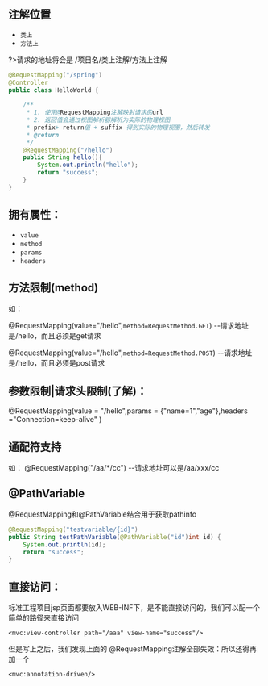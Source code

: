 ## 注解位置
- `类上`
- `方法上`

?>请求的地址将会是   /项目名/类上注解/方法上注解

```java
@RequestMapping("/spring")
@Controller
public class HelloWorld {
	
	/**
	 * 1. 使用@RequestMapping注解映射请求的url
	 * 2. 返回值会通过视图解析器解析为实际的物理视图 
	 * prefix+ return值 + suffix 得到实际的物理视图，然后转发
	 * @return
	 */
	@RequestMapping("/hello")
	public String hello(){
		System.out.println("hello");
		return "success";
	}
}
```

## 拥有属性：
   - `value`
   - `method`
   - `params`
   - `headers`

## 方法限制(method)
  如：
  
@RequestMapping(value="/hello",`method=RequestMethod.GET`)   --请求地址是/hello，而且必须是get请求

@RequestMapping(value="/hello",`method=RequestMethod.POST`)  --请求地址是/hello，而且必须是post请求

## 参数限制|请求头限制(了解)：
@RequestMapping(value = "/hello",params = {"name=1","age"},headers ="Connection=keep-alive" )

## 通配符支持
如：
@RequestMapping("/aa/*/cc")   --请求地址可以是/aa/xxx/cc

## @PathVariable

@RequestMapping和@PathVariable结合用于获取pathinfo

```java
@RequestMapping("testvariable/{id}")
public String testPathVariable(@PathVariable("id")int id) {
    System.out.println(id);
    return "success";
}
```

## 直接访问：

标准工程项目jsp页面都要放入WEB-INF下，是不能直接访问的，我们可以配一个简单的路径来直接访问

`<mvc:view-controller path="/aaa" view-name="success"/>`

但是写上之后，我们发现上面的 @RequestMapping注解全部失效：所以还得再加一个

`<mvc:annotation-driven/>`